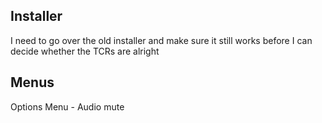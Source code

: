 Installer
---------
I need to go over the old installer and make sure it still works
before I can decide whether the TCRs are alright

Menus
-----
Options Menu - Audio mute


